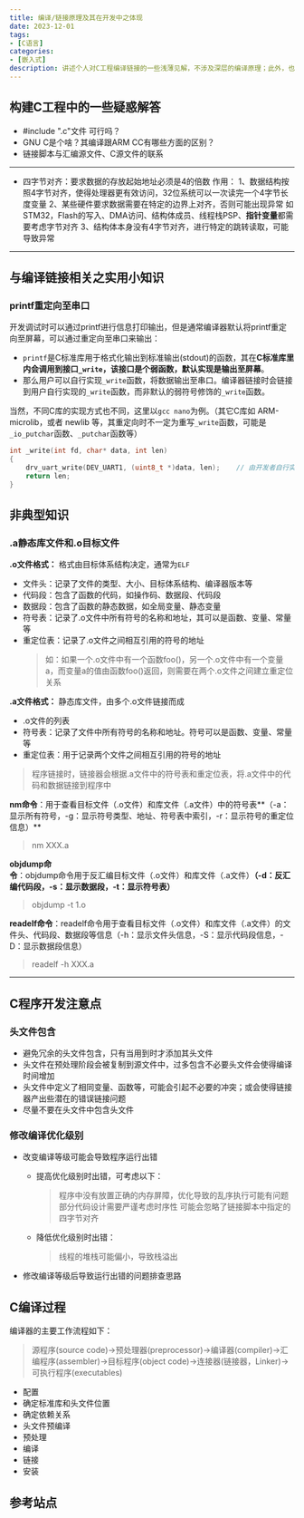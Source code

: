 ```yaml
---
title: 编译/链接原理及其在开发中之体现
date: 2023-12-01
tags:
- [C语言]
categories:
- [嵌入式]
description: 讲述个人对C工程编译链接的一些浅薄见解，不涉及深层的编译原理；此外，也记录在开发中所遇到的与编译、链接相关的知识及其应用
---
```



## 构建C工程中的一些疑惑解答

- #include ".c"文件 可行吗？
- GNU C是个啥？其编译跟ARM CC有哪些方面的区别？
- 链接脚本与汇编源文件、C源文件的联系

---
- 四字节对齐：要求数据的存放起始地址必须是4的倍数
作用：
1、数据结构按照4字节对齐，使得处理器更有效访问，32位系统可以一次读完一个4字节长度变量
2、某些硬件要求数据需要在特定的边界上对齐，否则可能出现异常
    如STM32，Flash的写入、DMA访问、结构体成员、线程栈PSP、**指针变量**都需要考虑字节对齐
3、结构体本身没有4字节对齐，进行特定的跳转读取，可能导致异常

---

## 与编译链接相关之实用小知识

### printf重定向至串口

开发调试时可以通过printf进行信息打印输出，但是通常编译器默认将printf重定向至屏幕，可以通过重定向至串口来输出：
- `printf`是C标准库用于格式化输出到标准输出(stdout)的函数，其在**C标准库里内会调用到接口`_write`，该接口是个弱函数，默认实现是输出至屏幕**。
- 那么用户可以自行实现`_write`函数，将数据输出至串口。编译器链接时会链接到用户自行实现的`_write`函数，而非默认的弱符号修饰的`_write`函数。

当然，不同C库的实现方式也不同，这里以`gcc nano`为例。（其它C库如 ARM-microlib，或者 newlib 等，其重定向时不一定为重写`_write`函数，可能是`_io_putchar`函数、`_putchar`函数等）
```c
int _write(int fd, char* data, int len)
{
    drv_uart_write(DEV_UART1, (uint8_t *)data, len);    // 由开发者自行实现此接口
    return len;
}
```


## 非典型知识

### .a静态库文件和.o目标文件


**.o文件格式：** 格式由目标体系结构决定，通常为`ELF`
- 文件头：记录了文件的类型、大小、目标体系结构、编译器版本等
- 代码段：包含了函数的代码，如操作码、数据段、代码段
- 数据段：包含了函数的静态数据，如全局变量、静态变量
- 符号表：记录了.o文件中所有符号的名称和地址，其可以是函数、变量、常量等
- 重定位表：记录了.o文件之间相互引用的符号的地址
  >如：如果一个.o文件中有一个函数foo()，另一个.o文件中有一个变量a，而变量a的值由函数foo()返回，则需要在两个.o文件之间建立重定位关系


**.a文件格式：** 静态库文件，由多个.o文件链接而成
- .o文件的列表
- 符号表：记录了文件中所有符号的名称和地址。符号可以是函数、变量、常量等
- 重定位表：用于记录两个文件之间相互引用的符号的地址

>程序链接时，链接器会根据.a文件中的符号表和重定位表，将.a文件中的代码和数据链接到程序中


**nm命令**：用于查看目标文件（.o文件）和库文件（.a文件）中的符号表**（-a：显示所有符号，-g：显示符号类型、地址、符号表中索引，-r：显示符号的重定位信息）**
> nm XXX.a

**objdump命令**：objdump命令用于反汇编目标文件（.o文件）和库文件（.a文件）**（-d：反汇编代码段，-s：显示数据段，-t：显示符号表）**
> objdump -t 1.o

**readelf命令**：readelf命令用于查看目标文件（.o文件）和库文件（.a文件）的文件头、代码段、数据段等信息（-h：显示文件头信息，-S：显示代码段信息，-D：显示数据段信息）
> readelf -h XXX.a


---
## C程序开发注意点

### 头文件包含
- 避免冗余的头文件包含，只有当用到时才添加其头文件
- 头文件在预处理阶段会被复制到源文件中，过多包含不必要头文件会使得编译时间增加
- 头文件中定义了相同变量、函数等，可能会引起不必要的冲突；或会使得链接器产出些潜在的错误链接问题
- 尽量不要在头文件中包含头文件


### 修改编译优化级别

- 改变编译等级可能会导致程序运行出错
    - 提高优化级别时出错，可考虑以下：
        >程序中没有放置正确的内存屏障，优化导致的乱序执行可能有问题
        部分代码设计需要严谨考虑时序性
        可能会忽略了链接脚本中指定的四字节对齐
    - 降低优化级别时出错：
        >线程的堆栈可能偏小，导致栈溢出

- 修改编译等级后导致运行出错的问题排查思路



## C编译过程

编译器的主要工作流程如下：
>源程序(source code)→预处理器(preprocessor)→编译器(compiler)→汇编程序(assembler)→目标程序(object code)→连接器(链接器，Linker)→可执行程序(executables)


- 配置
- 确定标准库和头文件位置
- 确定依赖关系
- 头文件预编译
- 预处理
- 编译
- 链接
- 安装



## 参考站点


